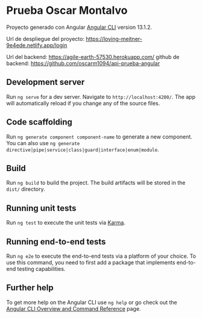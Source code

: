 # Prueba Oscar Montalvo

Proyecto generado con Angular [Angular CLI](https://github.com/angular/angular-cli) version 13.1.2.

Url de despliegue del proyecto: https://loving-meitner-9e4ede.netlify.app/login

Url del backend: https://agile-earth-57530.herokuapp.com/
github de backend: https://github.com/oscarm1094/api-prueba-angular


## Development server

Run `ng serve` for a dev server. Navigate to `http://localhost:4200/`. The app will automatically reload if you change any of the source files.

## Code scaffolding

Run `ng generate component component-name` to generate a new component. You can also use `ng generate directive|pipe|service|class|guard|interface|enum|module`.

## Build

Run `ng build` to build the project. The build artifacts will be stored in the `dist/` directory.

## Running unit tests

Run `ng test` to execute the unit tests via [Karma](https://karma-runner.github.io).

## Running end-to-end tests

Run `ng e2e` to execute the end-to-end tests via a platform of your choice. To use this command, you need to first add a package that implements end-to-end testing capabilities.

## Further help

To get more help on the Angular CLI use `ng help` or go check out the [Angular CLI Overview and Command Reference](https://angular.io/cli) page.
